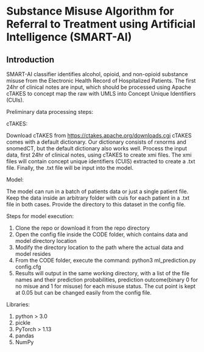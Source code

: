 # Substance Misuse Algorithm for Referral to Treatment using Artificial Intelligence (SMART-AI)

Introduction 
- 

SMART-AI classifier identifies alcohol, opioid, and non-opioid substance misuse from the Electronic Health Record of Hospitalized Patients. The first 24hr of clinical notes are input, which should be processed using Apache cTAKES to concept map the raw with UMLS into Concept Unique Identifiers (CUIs).

Preliminary data processing steps:

cTAKES:

Download cTAKES from https://ctakes.apache.org/downloads.cgi cTAKES comes with a default dictionary. Our dictionary consists of rxnorms and snomedCT, but the default dictionary also works well. Process the input data, first 24hr of clinical notes, using cTAKES to create xmi files. The xmi files will contain concept unique identifiers (CUIS) extracted to create a .txt file. Finally, the .txt file will be input into the model.

Model:

The model can run in a batch of patients data or just a single patient file. Keep the data inside an arbitrary folder with cuis for each patient in a .txt file in both cases. Provide the directory to this dataset in the config file.

Steps for model execution:

1) Clone the repo or download it from the repo directory
2) Open the config file inside the CODE folder, which contains data and model directory location
3) Modify the directory location to the path where the actual data and model resides
4) From the CODE folder, execute the command: python3 ml_prediction.py config.cfg
5) Results will output in the same working directory, with a list of the file names and their prediction probabilities, prediction outcome(binary 0 for no misue and 1 for misuse) for each misuse status. The cut point is kept at 0.05 but can be changed easily from the config file.

Libraries:

1) python > 3.0
2) pickle
3) PyTorch > 1.13
4) pandas
5) NumPy
